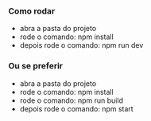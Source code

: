 ### Como rodar

- abra a pasta do projeto
- rode o comando: npm install
- depois rode o comando: npm run dev

### Ou se preferir 
- abra a pasta do projeto
- rode o comando: npm install
- rode o comando: npm run build
- depois rode o comando: npm start
